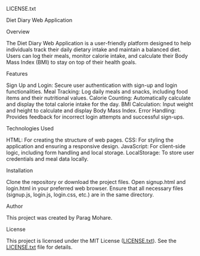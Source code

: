 LICENSE.txt

Diet Diary Web Application

Overview

The Diet Diary Web Application is a user-friendly platform designed to help individuals track their daily dietary intake and maintain a balanced diet. Users can log their meals, monitor calorie intake, and calculate their Body Mass Index (BMI) to stay on top of their health goals.


Features

Sign Up and Login: Secure user authentication with sign-up and login functionalities.
Meal Tracking: Log daily meals and snacks, including food items and their nutritional values.
Calorie Counting: Automatically calculate and display the total calorie intake for the day.
BMI Calculation: Input weight and height to calculate and display Body Mass Index.
Error Handling: Provides feedback for incorrect login attempts and successful sign-ups.


Technologies Used

HTML: For creating the structure of web pages.
CSS: For styling the application and ensuring a responsive design.
JavaScript: For client-side logic, including form handling and local storage.
LocalStorage: To store user credentials and meal data locally.


Installation

Clone the repository or download the project files.
Open signup.html and login.html in your preferred web browser.
Ensure that all necessary files (signup.js, login.js, login.css, etc.) are in the same directory.


Author

This project was created by Parag Mohare.


License

This project is licensed under the MIT License ([LICENSE.txt](LICENSE.txt)). See the [LICENSE.txt](LICENSE.txt) file for details.
